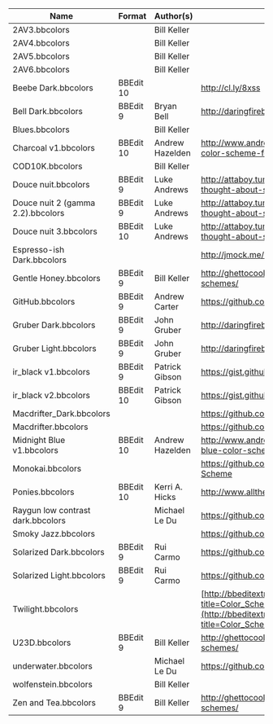 | Name								| Format	| Author(s)			| Location of Origin																										|
|-----------------------------------|-----------|-------------------|---------------------------------------------------------------------------------------------------------------------------|
| 2AV3.bbcolors 					|			| Bill Keller		|																															|
| 2AV4.bbcolors 					|			| Bill Keller		|																															|
| 2AV5.bbcolors 					|			| Bill Keller		|																															|
| 2AV6.bbcolors 					|			| Bill Keller		|																															|
| Beebe Dark.bbcolors				| BBEdit 10	|					| http://cl.ly/8xss																											|
| Bell Dark.bbcolors 				| BBEdit 9	| Bryan Bell		| http://daringfireball.net/projects/bbcolors/schemes/																		|
| Blues.bbcolors					|			| Bill Keller		|																															|
| Charcoal v1.bbcolors				| BBEdit 10	| Andrew Hazelden	| http://www.andrewhazelden.com/blog/2012/09/charcoal-color-scheme-for-textwrangler-and-bbedit/								|
| COD10K.bbcolors					|			| Bill Keller		|																															|
| Douce nuit.bbcolors 				| BBEdit 9	| Luke Andrews		| http://attaboy.tumblr.com/post/75614496/i-never-thought-about-sharing-my-colours-for										|
| Douce nuit 2 (gamma 2.2).bbcolors	| BBEdit 9	| Luke Andrews		| http://attaboy.tumblr.com/post/75614496/i-never-thought-about-sharing-my-colours-for										|
| Douce nuit 3.bbcolors 			| BBEdit 10	| Luke Andrews		| http://attaboy.tumblr.com/post/75614496/i-never-thought-about-sharing-my-colours-for										|
| Espresso-ish Dark.bbcolors 		|			|					| http://jmock.me/espresso-ish/bbedit/																						|
| Gentle Honey.bbcolors 			| BBEdit 9	| Bill Keller		| http://ghettocooler.net/2011/07/29/bbedit10-color-schemes/																|
| GitHub.bbcolors					| BBEdit 9	| Andrew Carter		| https://github.com/ascarter/bbedit-github-theme																			|
| Gruber Dark.bbcolors 				| BBEdit 9	| John Gruber		| http://daringfireball.net/projects/bbcolors/schemes/																		|
| Gruber Light.bbcolors 			| BBEdit 9	| John Gruber		| http://daringfireball.net/projects/bbcolors/schemes/																		|
| ir\_black v1.bbcolors				| BBEdit 9	| Patrick Gibson	| https://gist.github.com/pgib/959651																						|
| ir\_black v2.bbcolors				| BBEdit 10	| Patrick Gibson	| https://gist.github.com/pgib/959651																						|
| Macdrifter\_Dark.bbcolors			|			|					| https://github.com/macdrifter/BBEdit-Settings																				|
| Macdrifter.bbcolors				|			|					| https://github.com/macdrifter/BBEdit-Settings																				|
| Midnight Blue v1.bbcolors			| BBEdit 10	| Andrew Hazelden	| http://www.andrewhazelden.com/blog/2012/06/midnight-blue-color-scheme-for-textwrangler-and-bbedit/						|
| Monokai.bbcolors					|			|					| https://github.com/thiagoalessio/Monokai-BBEdit-Color-Scheme																|
| Ponies.bbcolors					| BBEdit 10	| Kerri A. Hicks	| http://www.allthecandyintheworld.com/Ponies.bbcolors.zip																	|
| Raygun low contrast dark.bbcolors	|			| Michael Le Du		| https://github.com/mledu																									|
| Smoky Jazz.bbcolors 				|			|					| https://github.com/ondrae/IDE-Color-Schemes																				|
| Solarized Dark.bbcolors			| BBEdit 9	| Rui Carmo			| https://github.com/rcarmo/textwrangler-bbedit-solarized																	|
| Solarized Light.bbcolors 			| BBEdit 9	| Rui Carmo			| https://github.com/rcarmo/textwrangler-bbedit-solarized																	|
| Twilight.bbcolors 				|			|					| [http://bbeditextras.org/wiki/index.php?title=Color_Schemes](http://bbeditextras.org/wiki/index.php?title=Color_Schemes)	|
| U23D.bbcolors 					| BBEdit 9	| Bill Keller		| http://ghettocooler.net/2011/07/29/bbedit10-color-schemes/																|
| underwater.bbcolors				|			| Michael Le Du		| https://github.com/mledu																									|
| wolfenstein.bbcolors 				|			| Bill Keller		|																															|
| Zen and Tea.bbcolors 				| BBEdit 9	| Bill Keller		| http://ghettocooler.net/2011/07/29/bbedit10-color-schemes/																|
